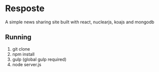 # Resposte

A simple news sharing site built with react, nuclearjs, koajs and mongodb


## Running

1. git clone
2. npm install
3. gulp (global gulp required)
4. node server.js

